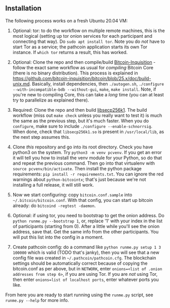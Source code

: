 ## Installation

The following process works on a fresh Ubuntu 20.04 VM:

1. Optional: tor: to do the workflow on multiple remote machines, this is the most logical (setting up tor onion services for each participant and connecting that way). Do `sudo apt install tor`. Note you do *not* have to start Tor as a service; the pathcoin application starts its own Tor instance. If `which tor` returns a result, this has worked.

2. Optional: Clone the repo and then compile/build [Bitcoin-Inquisition](https://github.com/bitcoin-inquisition/bitcoin) - follow the exact same workflow as usual for *compiling* Bitcoin Core (there is no binary distribution). This process is explained in https://github.com/bitcoin-inquisition/bitcoin/blob/25.x/doc/build-unix.md. Basically, install dependencies, then `./autogen.sh`, `./configure --with-incompatible-bdb --without-gui`, `make`, `make install`. Note, if you're new to compiling Core, this can take a *long* time (you can at least try to parallelize as explained there).

3. Required: Clone the repo and then build [libsecp256k1](https://github.com/bitcoin-core/secp256k1). The build workflow (miss out `make check` unless you really want to test it) is much the same as the previous step, but it's much faster. When you do `configure`, make sure to include `./configure --enable-schnorrsig`. When done, check that `libsecp256k1.so` is present in `/usr/local/lib`, as the next step assumes this.

4. Clone *this* repository and go into its root directory. Check you have python3 on the system. Try `python3 -m venv pcvenv`. If you get an error it will tell you how to install the venv module for your Python, so do that and repeat the previous command. Then go into that virtualenv with `source pcvenv/bin/activate`. Then install the python package requirements: `pip install -r requirements.txt`. You can ignore the red warnings about `python-bitcointx`; that's just because we're not installing a full release, it will still work.

5. Now we start configuring: copy `bitcoin.conf.sample` into `~/.bitcoin/bitcoin.conf`. With that config, you can start up bitcoin already: do `bitcoind -regtest -daemon`.

6. Optional: if using tor, you need to bootstrap to get the onion address. Do `python runme.py --bootstrap 1`, or, replace '1' with your index in the list of participants (starting from 0). After a little while you'll see the onion address, save that. Get the same info from the other participants. You will put this list into the config in a moment.

7. Create pathcoin config: do a command like `python runme.py setup 1 3 100000` which is valid (TODO that's janky), then you will see that a new config file was created in `~/.pathcoin/pathcoin.cfg`. The blockchain settings should be automatically correct because of copying the bitcoin.conf as per above, but in `NETWORK`, enter `onions=<list of .onion addresses from step 6>`, if you are using Tor. If you are *not* using Tor, then enter `onions=list of localhost ports`, enter whatever ports you like.

From here you are ready to start running using the `runme.py` script, see `runme.py --help` for more info.